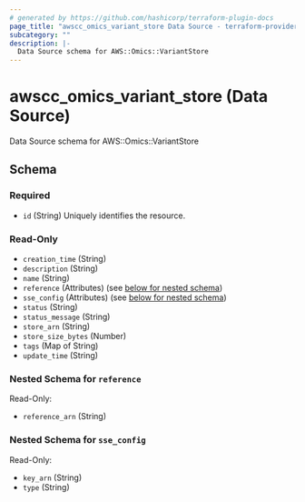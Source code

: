 ```yaml
---
# generated by https://github.com/hashicorp/terraform-plugin-docs
page_title: "awscc_omics_variant_store Data Source - terraform-provider-awscc"
subcategory: ""
description: |-
  Data Source schema for AWS::Omics::VariantStore
---
```


# awscc_omics_variant_store (Data Source)

Data Source schema for AWS::Omics::VariantStore



<!-- schema generated by tfplugindocs -->
## Schema

### Required

- `id` (String) Uniquely identifies the resource.

### Read-Only

- `creation_time` (String)
- `description` (String)
- `name` (String)
- `reference` (Attributes) (see [below for nested schema](#nestedatt--reference))
- `sse_config` (Attributes) (see [below for nested schema](#nestedatt--sse_config))
- `status` (String)
- `status_message` (String)
- `store_arn` (String)
- `store_size_bytes` (Number)
- `tags` (Map of String)
- `update_time` (String)

<a id="nestedatt--reference"></a>
### Nested Schema for `reference`

Read-Only:

- `reference_arn` (String)


<a id="nestedatt--sse_config"></a>
### Nested Schema for `sse_config`

Read-Only:

- `key_arn` (String)
- `type` (String)

